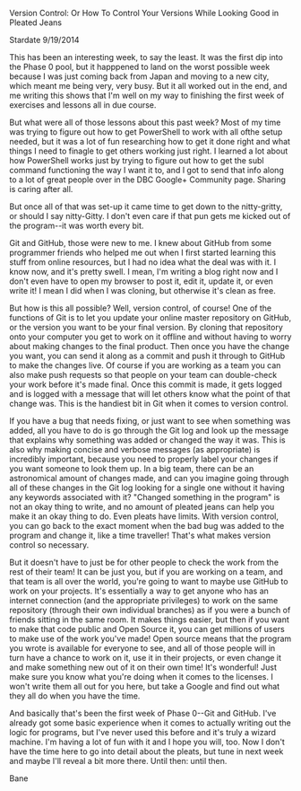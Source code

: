 Version Control:
Or How To Control Your Versions While Looking Good in Pleated Jeans

Stardate 9/19/2014

This has been an interesting week, to say the least. It was the first dip into the Phase 0 pool, but it happpened to land on the worst possible week because I was just coming back from Japan and moving to a new city, which meant me being very, very busy. But it all worked out in the end, and me writing this shows that I'm well on my way to finishing the first week of exercises and lessons all in due course.

But what were all of those lessons about this past week? Most of my time was trying to figure out how to get PowerShell to work with all ofthe setup needed, but it was a lot of fun researching how to get it done right and what things I need to finagle to get others working just right. I learned a lot about how PowerShell works just by trying to figure out how to get the subl command functioning the way I want it to, and I got to send that info along to a lot of great people over in the DBC Google+ Community page. Sharing is caring after all.

But once all of that was set-up it came time to get down to the nitty-gritty, or should I say nitty-Gitty. I don't even care if that pun gets me kicked out of the program--it was worth every bit.

Git and GitHub, those were new to me. I knew about GitHub from some programmer friends who helped me out when I first started learning this stuff from online resources, but I had no idea what the deal was with it. I know now, and it's pretty swell. I mean, I'm writing a blog right now and I don't even have to open my browser to post it, edit it, update it, or even write it! I mean I did when I was cloning, but otherwise it's clean as free.

But how is this all possible? Well, version control, of course! One of the functions of Git is to let you update your online master repository on GitHub, or the version you want to be your final version. By cloning that repository onto your computer you get to work on it offline and without having to worry about making changes to the final product. Then once you have the change you want, you can send it along as a commit and push it through to GitHub to make the changes live. Of course if you are working as a team you can also make push requests so that people on your team can double-check your work before it's made final. Once this commit is made, it gets logged and is logged with a message that will let others know what the point of that change was. This is the handiest bit in Git when it comes to version control.

If you have a bug that needs fixing, or just want to see when something was added, all you have to do is go through the Git log and look up the message that explains why something was added or changed the way it was. This is also why making concise and verbose messages (as appropriate) is incredibly important, because you need to properly label your changes if you want someone to look them up. In a big team, there can be an astronomical amount of changes made, and can you imagine going through all of these changes in the Git log looking for a single one without it having any keywords associated with it? "Changed something in the program" is not an okay thing to write, and no amount of pleated jeans can help you make it an okay thing to do. Even pleats have limits. With version control, you can go back to the exact moment when the bad bug was added to the program and change it, like a time traveller! That's what makes version control so necessary.

But it doesn't have to just be for other people to check the work from the rest of their team! It can be just you, but if you are working on a team, and that team is all over the world, you're going to want to maybe use GitHub to work on your projects. It's essentially a way to get anyone who has an internet connection (and the appropriate privileges) to work on the same repository (through their own individual branches) as if you were a bunch of friends sitting in the same room. It makes things easier, but then if you want to make that code public and Open Source it, you can get millions of users to make use of the work you've made! Open source means that the program you wrote is available for everyone to see, and all of those people will in turn have a chance to work on it, use it in their projects, or even change it and make something new out of it on their own time! It's wonderful! Just make sure you know what you're doing when it comes to the licenses. I won't write them all out for you here, but take a Google and find out what they all do when you have the time.

And basically that's been the first week of Phase 0--Git and GitHub. I've already got some basic experience when it comes to actually writing out the logic for programs, but I've never used this before and it's truly a wizard machine. I'm having a lot of fun with it and I hope you will, too. Now I don't have the time here to go into detail about the pleats, but tune in next week and maybe I'll reveal a bit more there. Until then: until then.

Bane